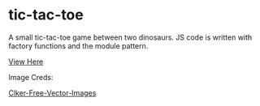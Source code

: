 # tic-tac-toe
A small tic-tac-toe game between two dinosaurs. JS code is written with factory functions and the module pattern. 

[View Here](https://djl2e.github.io/tic-tac-toe/)


Image Creds:

[Clker-Free-Vector-Images](https://pixabay.com/users/clker-free-vector-images-3736/)